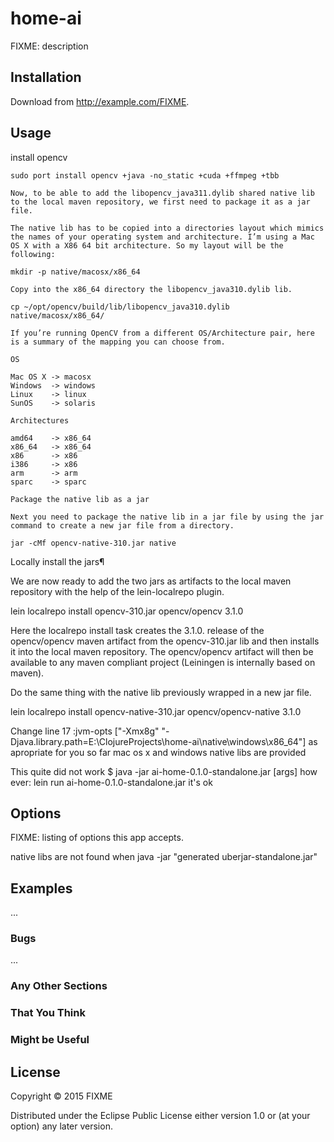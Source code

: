 # home-ai

FIXME: description

## Installation

Download from http://example.com/FIXME.

## Usage
   install opencv

    sudo port install opencv +java -no_static +cuda +ffmpeg +tbb

    Now, to be able to add the libopencv_java311.dylib shared native lib to the local maven repository, we first need to package it as a jar file.

    The native lib has to be copied into a directories layout which mimics the names of your operating system and architecture. I’m using a Mac OS X with a X86 64 bit architecture. So my layout will be the following:

    mkdir -p native/macosx/x86_64

    Copy into the x86_64 directory the libopencv_java310.dylib lib.

    cp ~/opt/opencv/build/lib/libopencv_java310.dylib native/macosx/x86_64/

    If you’re running OpenCV from a different OS/Architecture pair, here is a summary of the mapping you can choose from.

    OS

    Mac OS X -> macosx
    Windows  -> windows
    Linux    -> linux
    SunOS    -> solaris

    Architectures

    amd64    -> x86_64
    x86_64   -> x86_64
    x86      -> x86
    i386     -> x86
    arm      -> arm
    sparc    -> sparc

    Package the native lib as a jar

    Next you need to package the native lib in a jar file by using the jar command to create a new jar file from a directory.

    jar -cMf opencv-native-310.jar native



Locally install the jars¶

We are now ready to add the two jars as artifacts to the local maven repository with the help of the lein-localrepo plugin.

lein localrepo install opencv-310.jar opencv/opencv 3.1.0

Here the localrepo install task creates the 3.1.0. release of the opencv/opencv maven artifact from the opencv-310.jar lib and then installs it into the local maven repository. The opencv/opencv artifact will then be available to any maven compliant project (Leiningen is internally based on maven).

Do the same thing with the native lib previously wrapped in a new jar file.

lein localrepo install opencv-native-310.jar opencv/opencv-native 3.1.0


 Change line 17 :jvm-opts ["-Xmx8g" "-Djava.library.path=E:\\ClojureProjects\\home-ai\\native\\windows\\x86_64"] as apropriate for you so far mac os x and windows native libs are provided

   This quite did not work $ java -jar ai-home-0.1.0-standalone.jar [args]
   how ever: lein run ai-home-0.1.0-standalone.jar it's ok


## Options

FIXME: listing of options this app accepts.

native libs are not found when java -jar "generated uberjar-standalone.jar"

## Examples

...

### Bugs

...

### Any Other Sections
### That You Think
### Might be Useful

## License

Copyright © 2015 FIXME

Distributed under the Eclipse Public License either version 1.0 or (at
your option) any later version.
